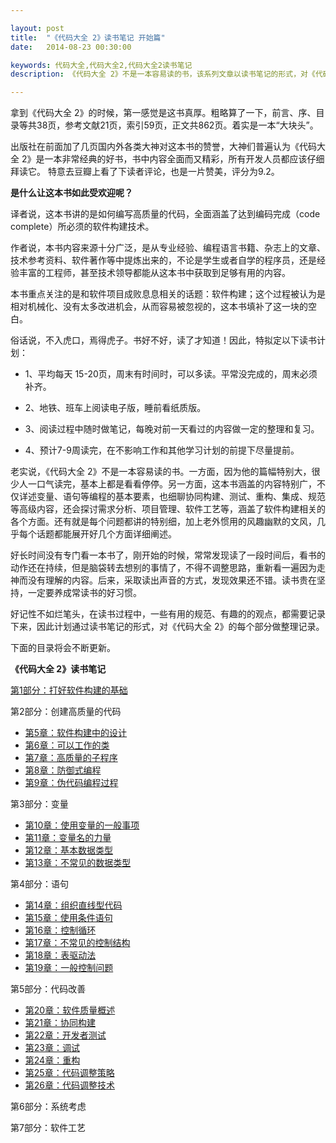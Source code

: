 ```yaml
---

layout: post
title:  "《代码大全 2》读书笔记 开始篇"
date:   2014-08-23 00:30:00

keywords: 代码大全,代码大全2,代码大全2读书笔记
description: 《代码大全 2》不是一本容易读的书，该系列文章以读书笔记的形式，对《代码大全 2》的每个部分做整理记录。

---
```



拿到《代码大全 2》的时候，第一感觉是这书真厚。粗略算了一下，前言、序、目录等共38页，参考文献21页，索引59页，正文共862页。着实是一本“大块头”。

出版社在前面加了几页国内外各类大神对这本书的赞誉，大神们普遍认为《代码大全 2》是一本非常经典的好书，书中内容全面而又精彩，所有开发人员都应该仔细拜读它。 特意去豆瓣上看了下读者评论，也是一片赞美，评分为9.2。

**是什么让这本书如此受欢迎呢？**

译者说，这本书讲的是如何编写高质量的代码，全面涵盖了达到编码完成（code complete）所必须的软件构建技术。

作者说，本书内容来源十分广泛，是从专业经验、编程语言书籍、杂志上的文章、技术参考资料、软件著作等中提炼出来的，不论是学生或者自学的程序员，还是经验丰富的工程师，甚至技术领导都能从这本书中获取到足够有用的内容。

本书重点关注的是和软件项目成败息息相关的话题：软件构建；这个过程被认为是相对机械化、没有太多改进机会，从而容易被忽视的，这本书填补了这一块的空白。


俗话说，不入虎口，焉得虎子。书好不好，读了才知道！因此，特拟定以下读书计划：


* 1、平均每天 15-20页，周末有时间时，可以多读。平常没完成的，周末必须补齐。

* 2、地铁、班车上阅读电子版，睡前看纸质版。

* 3、阅读过程中随时做笔记，每晚对前一天看过的内容做一定的整理和复习。

* 4、预计7-9周读完，在不影响工作和其他学习计划的前提下尽量提前。


老实说，《代码大全 2》不是一本容易读的书。一方面，因为他的篇幅特别大，很少人一口气读完，基本上都是看看停停。另一方面，这本书涵盖的内容特别广，不仅详述变量、语句等编程的基本要素，也细聊协同构建、测试、重构、集成、规范等高级内容，还会探讨需求分析、项目管理、软件工艺等，涵盖了软件构建相关的各个方面。还有就是每个问题都讲的特别细，加上老外惯用的风趣幽默的文风，几乎每个话题都能展开好几个方面详细阐述。


好长时间没有专门看一本书了，刚开始的时候，常常发现读了一段时间后，看书的动作还在持续，但是脑袋转去想别的事情了，不得不调整思路，重新看一遍因为走神而没有理解的内容。后来，采取读出声音的方式，发现效果还不错。读书贵在坚持，一定要养成常读书的好习惯。


好记性不如烂笔头，在读书过程中，一些有用的规范、有趣的的观点，都需要记录下来，因此计划通过读书笔记的形式，对《代码大全 2》的每个部分做整理记录。

下面的目录将会不断更新。


**《代码大全 2》读书笔记**


  [第1部分：打好软件构建的基础](http://tabalt.net/blog/cc2-laying-the-foundation/) 
  
  第2部分：创建高质量的代码 

  *  [第5章：软件构建中的设计](http://tabalt.net/blog/cc2-design-in-construction/) 
  *  [第6章：可以工作的类](http://tabalt.net/blog/cc2-working-classes/)
  *  [第7章：高质量的子程序](http://tabalt.net/blog/cc2-high-quality-routines/)
  *  [第8章：防御式编程](http://tabalt.net/blog/cc2-defensive-programming/)
  *  [第9章：伪代码编程过程](http://tabalt.net/blog/cc2-the-pseudocode-programming-process/)

  第3部分：变量 
  
  * [第10章：使用变量的一般事项](http://tabalt.net/blog/cc2-general-issues-in-using-variables/)
  * [第11章：变量名的力量](http://tabalt.net/blog/cc2-the-power-of-variable-names/)
  * [第12章：基本数据类型](http://tabalt.net/blog/cc2-fundamental-data-type/) 
  * [第13章：不常见的数据类型](http://tabalt.net/blog/cc2-unusual-data-types/)

  第4部分：语句
  
  * [第14章：组织直线型代码](http://tabalt.net/blog/cc2-organizing-straight-line-code/)
  * [第15章：使用条件语句](http://tabalt.net/blog/cc2-using-conditionals/)
  * [第16章：控制循环](http://tabalt.net/blog/cc2-controlling-loops/)
  * [第17章：不常见的控制结构](http://tabalt.net/blog/cc2-unusual-control-structures/)
  * [第18章：表驱动法](http://tabalt.net/blog/cc2-table-driven-methods/)
  * [第19章：一般控制问题](http://tabalt.net/blog/cc2-general-control-issues/)

  第5部分：代码改善  
  
  * [第20章：软件质量概述](http://tabalt.net/blog/cc2-the-software-quality-landscape/)
  * [第21章：协同构建](http://tabalt.net/blog/cc2-collaborative-construction/)
  * [第22章：开发者测试](http://tabalt.net/blog/cc2-developer-testing/)
  * [第23章：调试](http://tabalt.net/blog/cc2-debugging/)
  * [第24章：重构](http://tabalt.net/blog/cc2-refactoring/)
  * [第25章：代码调整策略](http://tabalt.net/blog/cc2-code-tuning-strategies/)
  * [第26章：代码调整技术](http://tabalt.net/blog/cc2-code-tuning-techniques/)
  
  第6部分：系统考虑  

  第7部分：软件工艺  


